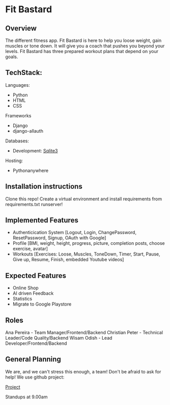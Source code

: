 # Fit Bastard

## Overview

The different fitness app. Fit Bastard is here to help you loose weight, gain muscles or tone down. 
It will give you a coach that pushes you beyond your levels. Fit Bastard has three prepared workout 
plans that depend on your goals. 

## TechStack:

Languages: 
- Python 
- HTML 
- CSS

Frameworks
- Django
- django-allauth

Databases: 
- Development: [Sqlite3](https://sqlite.org/)

Hosting: 
- Pythonanywhere

## Installation instructions

Clone this repo!
Create a virtual environment and install requirements from requirements.txt
runserver!


## Implemented Features 

- Authenticication System
	[Logout, Login, ChangePassword, ResetPassword, Signup, OAuth with Google]
- Profile
	[BMI, weight, height, progress, picture, completion posts, choose exercise, avatar]
- Workouts
	[Exercises: Loose, Muscles, ToneDown, Timer, Start, Pause, Give up, Resume, Finish, embedded Youtube videos] 
	

## Expected Features

- Online Shop
- AI driven Feedback
- Statistics
- Migrate to Google Playstore

## Roles

Ana Pereira - Team Manager/Frontend/Backend
Christian Peter - Technical Leader/Code Quality/Backend
Wisam Odish - Lead Developer/Frontend/Backend

## General Planning

We are, and we can't stress this enough, a team!
Don't be afraid to ask for help!
We use github project:


[Project](https://github.com/users/wirrexx/projects/1/views/7)

	
Standups at 9.00am











